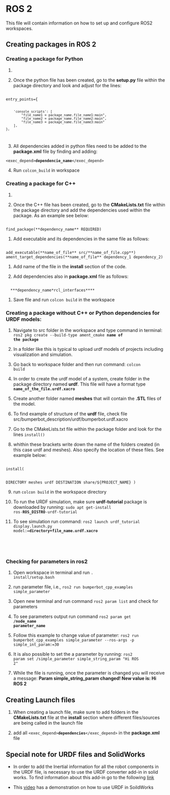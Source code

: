 # ROS 2

This file will contain information on how to set up and configure ROS2 workspaces.

## Creating packages in ROS 2

### Creating a package for Python

1. 

1. Once the python file has been created, go to the **setup.py** file within the package directory and look and adjust for the lines:

<code>
entry_points={

        'console_scripts': [
            "file_name1 = package_name.file_name1:main",
            "file_name2 = package_name.file_name2:main",
            "file_name3 = package_name.file_name3:main"
        ],
    },

</code>

3. All dependencies added in python files need to be added to the **package.xml** file by finding and adding:

<code><exec_depend>**dependencie_name**</exec_depend></code>

4. Run <code>colcon_build</code> in workspace

### Creating a package for C++

1. 

1. Once the C++ file has been created, go to the **CMakeLists.txt** file within the package directory and add the dependencies used within the package. As an example see below:

<code>
find_package(**dependency_name** REQUIRED)
</code>

1. Add executable and its dependencies in the same file as follows:

<code>
add_executable(**name_of_file** src/**name_of_file.cpp**)
ament_target_dependencies(**name_of_file** dependency_1 dependency_2)
</code>

1. Add name of the file in the **install** section of the code.

1. Add dependencies also in **package.xml** file as follows:

<code>
  <depend>***dependency_name*rcl_interfaces****</depend>
</code>

1. Save file and run <code>colcon build</code> in the workspace

### Creating a package without C++ or Python dependencies for URDF models:

1. Navigate to src folder in the workspace and type command in terminal: <code>ros2 pkg create --build-type ament_cmake  **name of the package**</code>

2. In a folder like this is typical to upload urdf models of projects including visualization and simulation.

3. Go back to workspace folder and then run command: <code>colcon build</code>

4. In order to create the urdf model of a system, create folder in the package directory named **urdf**. This file will have a format type <code>**name_of_the_file.urdf.xacro**</code>

5. Create another folder named **meshes** that will contain the **.STL** files of the model.

6. To find example of structure of the **urdf** file, check file src/bumperbot_description/urdf/bumperbot.urdf.xacro

7. Go to the CMakeLists.txt file within the package folder and look for the lines <code>install()</code> 

8. whithin these brackets write down the name of the folders created (in this case urdf and meshes). Also specify the location of these files. See example below:

<code>
install(

  DIRECTORY meshes urdf
  DESTINATION share/${PROJECT_NAME}
)
</code>

9. run <code>colcon build</code> in the workspace directory

10. To run the URDF simulation, make sure **urdf-tutorial** package is downloaded by running: <code>sudo apt get-install ros-**ROS_DISTRO**-urdf-tutorial</code>

11. To see simulation run command: <code>ros2 launch urdf_tutorial display.launch.py model:=**directory+file_name.urdf.xacro**
</code>

### Checking for parameters in ros2

1. Open workspace in terminal and run <code>. install/setup.bash</code>

2. run parameter file, i.e., <code>ros2 run bumperbot_cpp_examples simple_parameter</code>

3. Open new terminal and run command <code>ros2 param list</code> and check for parameters

4. To see parameters output run command <code>ros2 param get **/node_name** **parameter_name**</code>

5. Follow this example to change value of parameter: <code>ros2 run bumperbot_cpp_examples simple_parameter --ros-args -p simple_int_param:=30</code>

6. It is also possible to set the a parameter by running: <code>ros2 param set /simple_parameter simple_string_param "Hi ROS 2"</code>

7. While the file is running, once the parameter is changed you will receive a message: **Param simple_string_param changed! New value is: Hi ROS 2**

## Creating Launch files

1. When creating a launch file, make sure to add folders in the **CMakeLists.txt** file at the **install** section where different files/sources are being called in the launch file

2. add all <code><exec_depend>**dependencies**</exec_depend></code> in the **package.xml** file

## Special note for URDF files and SolidWorks

- In order to add the Inertial information for all the robot components in the URDF file, is necessary to use the URDF converter add-in in solid works. To find information about this add-in go to the following [link](https://wiki.ros.org/sw_urdf_exporter)

- This [video](https://www.youtube.com/watch?v=OSL-zqw4cXs) has a demonstration on how to use URDF in SoildWorks